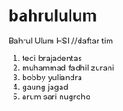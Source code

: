 # bahrululum
Bahrul Ulum HSI
//daftar tim
1. tedi brajadentas 
2. muhammad fadhil zurani 
3. bobby yuliandra 
4. gaung jagad 
5. arum sari nugroho


